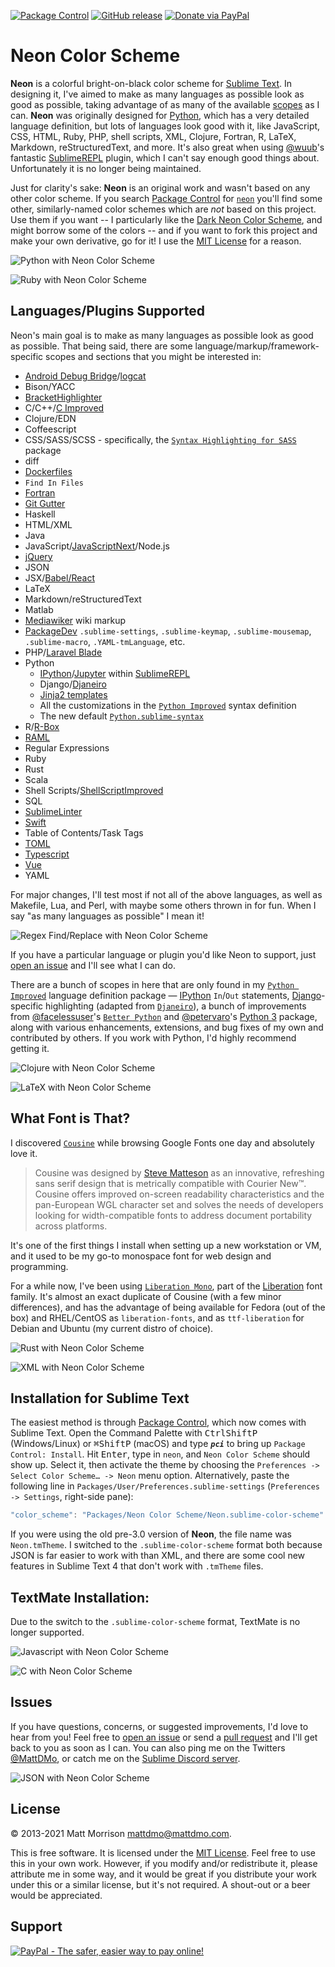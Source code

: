[![Package Control](https://packagecontrol.herokuapp.com/downloads/Neon%20Color%20Scheme.svg)](https://packagecontrol.io/packages/Neon%20Color%20Scheme)
[![GitHub release](https://img.shields.io/github/release/mattdmo/neon-color-scheme.svg)](https://github.com/MattDMo/Neon-color-scheme/releases/latest)
[![Donate via PayPal](https://img.shields.io/badge/Donate-PayPal-3fabd1?logo=paypal)](https://paypal.me/MattMorrison966)

# Neon Color Scheme

**Neon** is a colorful bright-on-black color scheme for [Sublime Text](https://www.sublimetext.com/). In designing it, I've aimed to make as many languages as possible look as good as possible, taking advantage of as many of the available [scopes](https://www.sublimetext.com/docs/scope_naming.html) as I can. **Neon** was originally designed for [Python](http://www.python.org), which has a very detailed language definition, but lots of languages look good with it, like JavaScript, CSS, HTML, Ruby, PHP, shell scripts, XML, Clojure, Fortran, R, LaTeX, Markdown, reStructuredText, and more. It's also great when using [@wuub](https://github.com/wuub)'s fantastic [SublimeREPL](https://packagecontrol.io/packages/SublimeREPL) plugin, which I can't say enough good things about. Unfortunately it is no longer being maintained.

Just for clarity's sake: **Neon** is an original work and wasn't based on any other color scheme. If you search [Package Control](https://packagecontrol.io) for [`neon`](https://packagecontrol.io/search/neon) you'll find some other, similarly-named color schemes which are *not* based on this project. Use them if you want -- I particularly like the [Dark Neon Color Scheme](https://packagecontrol.io/packages/Dark%20Neon%20Color%20Scheme), and might borrow some of the colors -- and if you want to fork this project and make your own derivative, go for it! I use the [MIT License](http://opensource.org/licenses/MIT) for a reason.


![Python with Neon Color Scheme](https://mattdmo.com/img/Python_win.png)

![Ruby with Neon Color Scheme](https://mattdmo.com/img/Ruby_macOS.png)

## Languages/Plugins Supported

Neon's main goal is to make as many languages as possible look as good as possible. That being said, there are some language/markup/framework-specific scopes and sections that you might be interested in:

* [Android Debug Bridge](https://packagecontrol.io/packages/ADBView)/[logcat](https://github.com/leesei/logcat.tmLanguage)
* Bison/YACC
* [BracketHighlighter](https://packagecontrol.io/packages/BracketHighlighter)
* C/C++/[C Improved](https://packagecontrol.io/packages/C%20Improved)
* Clojure/EDN
* Coffeescript
* CSS/SASS/SCSS - specifically, the [`Syntax Highlighting for SASS`](https://packagecontrol.io/packages/Syntax%20Highlighting%20for%20Sass) package
* diff
* [Dockerfiles](https://packagecontrol.io/packages/Dockerfile%20Syntax%20Highlighting)
* `Find In Files`
* [Fortran](https://packagecontrol.io/packages/Fortran)
* [Git Gutter](https://packagecontrol.io/packages/GitGutter)
* Haskell
* HTML/XML
* Java
* JavaScript/[JavaScriptNext](https://packagecontrol.io/packages/JavaScriptNext%20-%20ES6%20Syntax)/Node.js
* [jQuery](https://packagecontrol.io/packages/jQuery)
* JSON
* JSX/[Babel/React](https://packagecontrol.io/packages/Babel)
* LaTeX
* Markdown/reStructuredText
* Matlab
* [Mediawiker](https://packagecontrol.io/packages/Mediawiker) wiki markup
* [PackageDev](https://packagecontrol.io/packages/PackageDev) `.sublime-settings`, `.sublime-keymap`, `.sublime-mousemap`, `.sublime-macro`, `.YAML-tmLanguage`, etc.
* PHP/[Laravel Blade](https://packagecontrol.io/packages/Laravel%20Blade%20Highlighter)
* Python
    - [IPython](http://ipython.org)/[Jupyter](http://jupyter.org) within [SublimeREPL](https://packagecontrol.io/packages/SublimeREPL)
    - Django/[Djaneiro](https://packagecontrol.io/packages/Djaneiro)
    - [Jinja2 templates](https://github.com/mitsuhiko/jinja2-tmbundle)
    - All the customizations in the [`Python Improved`](https://packagecontrol.io/packages/Python%20Improved) syntax definition
    - The new default [`Python.sublime-syntax`](https://github.com/sublimehq/Packages/blob/master/Python/Python.sublime-syntax)
* R/[R-Box](https://packagecontrol.io/packages/R-Box)
* [RAML](https://packagecontrol.io/packages/RAML%20Syntax%20Highlighter)
* Regular Expressions
* Ruby
* Rust
* Scala
* Shell Scripts/[ShellScriptImproved](https://packagecontrol.io/packages/ShellScriptImproved)
* SQL
* [SublimeLinter](https://packagecontrol.io/packages/SublimeLinter)
* [Swift](https://packagecontrol.io/packages/Swift)
* Table of Contents/Task Tags
* [TOML](https://packagecontrol.io/packages/TOML)
* [Typescript](https://packagecontrol.io/packages/TypeScript%20Syntax)
* [Vue](https://packagecontrol.io/packages/Vue%20Syntax%20Highlight)
* YAML

For major changes, I'll test most if not all of the above languages, as well as Makefile, Lua, and Perl, with maybe some others thrown in for fun. When I say "as many languages as possible" I mean it!

![Regex Find/Replace with Neon Color Scheme](https://mattdmo.com/img/regex_widget_win.png)

If you have a particular language or plugin you'd like Neon to support, just [open an issue](https://github.com/MattDMo/Neon-color-scheme/issues/new) and I'll see what I can do.

There are a bunch of scopes in here that are only found in my [`Python Improved`](https://packagecontrol.io/packages/Python%20Improved) language definition package &mdash; [IPython](https://www.ipython.org) `In`/`Out` statements, [Django](https://djangoproject.org)-specific highlighting (adapted from [`Djaneiro`](https://packagecontrol.io/packages/Djaneiro)), a bunch of improvements from [@facelessuser](https://github.com/facelessuser)'s [`Better Python`](https://github.com/facelessuser/sublime-languages/tree/master/Better%20Python) and [@petervaro](https://github.com/petervaro)'s [Python 3](https://packagecontrol.io/packages/Python%203) package, along with various enhancements, extensions, and bug fixes of my own and contributed by others. If you work with Python, I'd highly recommend getting it.

![Clojure with Neon Color Scheme](https://mattdmo.com/img/Clojure_linux.png)

![LaTeX with Neon Color Scheme](https://mattdmo.com/img/LaTeX_win.png)


## What Font is That?

I discovered [`Cousine`](https://www.google.com/fonts/specimen/Cousine) while browsing Google Fonts one day and absolutely love it.

> Cousine was designed by [Steve Matteson](https://profiles.google.com/107777320916704234605/about) as an innovative, refreshing sans serif design that is metrically compatible with Courier New™. Cousine offers improved on-screen readability characteristics and the pan-European WGL character set and solves the needs of developers looking for width-compatible fonts to address document portability across platforms.

It's one of the first things I install when setting up a new workstation or VM, and it used to be my go-to monospace font for web design and programming.

For a while now, I've been using [`Liberation Mono`](http://www.fontsquirrel.com/fonts/Liberation-Mono), part of the [Liberation](https://fedorahosted.org/liberation-fonts/) font family. It's almost an exact duplicate of Cousine (with a few minor differences), and has the advantage of being available for Fedora (out of the box) and RHEL/CentOS as `liberation-fonts`, and as `ttf-liberation` for Debian and Ubuntu (my current distro of choice).

![Rust with Neon Color Scheme](https://mattdmo.com/img/Rust_linux.png)

![XML with Neon Color Scheme](https://mattdmo.com/img/XML_macOS.png)


## Installation for Sublime Text

The easiest method is through [Package Control](https://packagecontrol.io/), which now comes with Sublime Text. Open the Command Palette with <kbd>Ctrl</kbd><kbd>Shift</kbd><kbd>P</kbd> (Windows/Linux) or <kbd>⌘</kbd><kbd>Shift</kbd><kbd>P</kbd> (macOS) and type ***`pci`*** to bring up `Package Control: Install`. Hit <kbd>Enter</kbd>, type in `neon`, and `Neon Color Scheme` should show up. Select it, then activate the theme by choosing the `Preferences -> Select Color Scheme… -> Neon` menu option. Alternatively, paste the following line in `Packages/User/Preferences.sublime-settings` (`Preferences -> Settings`, right-side pane):

```js
"color_scheme": "Packages/Neon Color Scheme/Neon.sublime-color-scheme"
```

If you were using the old pre-3.0 version of **Neon**, the file name was `Neon.tmTheme`. I switched to the `.sublime-color-scheme` format both because JSON is far easier to work with than XML, and there are some cool new features in Sublime Text 4 that don't work with `.tmTheme` files.

## TextMate Installation:

Due to the switch to the `.sublime-color-scheme` format, TextMate is no longer supported.

![Javascript with Neon Color Scheme](https://mattdmo.com/img/JavaScript_linux.png)

![C with Neon Color Scheme](https://mattdmo.com/img/C_macOS.png)

## Issues

If you have questions, concerns, or suggested improvements, I'd love to hear from you! Feel free to [open an issue](https://github.com/MattDMo/Neon-sublime-theme/issues/new) or send a [pull request](https://github.com/MattDMo/Neon-sublime-theme/compare/) and I'll get back to you as soon as I can. You can also ping me on the Twitters [@MattDMo](https://twitter.com/MattDMo), or catch me on the [Sublime Discord server](https://discord.com/channels/280102180189634562/280102180189634562).

![JSON with Neon Color Scheme](https://mattdmo.com/img/JSON_macOS.png)

## License

&copy; 2013-2021 Matt Morrison <mattdmo@mattdmo.com>.

This is free software. It is licensed under the [MIT License](http://opensource.org/licenses/MIT). Feel free to use this in your own work. However, if you modify and/or redistribute it, please attribute me in some way, and it would be great if you distribute your work under this or a similar license, but it's not required. A shout-out or a beer would be appreciated.


## Support

<a href="https://www.paypal.com/cgi-bin/webscr?cmd=_donations&business=R97MGGYES6GAJ&lc=US&item_name=Matthew%20D%2e%20Morrison&item_number=Neon%20Color%20Scheme&currency_code=USD&bn=PP%2dDonationsBF%3abtn_donate_SM%2egif%3aNonHosted"><img src="https://www.paypalobjects.com/en_US/i/btn/btn_donate_SM.gif" border="0" name="Donate" alt="PayPal - The safer, easier way to pay online!"></a>
